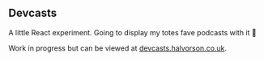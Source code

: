 ## Devcasts

A little React experiment. Going to display my totes fave podcasts with it 💩

Work in progress but can be viewed at [devcasts.halvorson.co.uk](https://devcasts.halvorson.co.uk).
